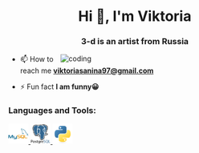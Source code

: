 
<h1 align="center">Hi 👋, I'm Viktoria</h1>
<h3 align="center">3-d is an artist from Russia</h3>
<img align = "right" alt = "coding" width = "400" src ="https://luxe-host.ru/wp-content/uploads/7/7/8/778c785fa5e9d43f11f235712d5a104d.gif">


- 📫 How to reach me **viktoriasanina97@gmail.com**


- ⚡ Fun fact **I am funny😀**



<h3 align="left">Languages and Tools:</h3>
<p align="left"> <a href="https://www.mysql.com/" target="_blank" rel="noreferrer"> <img src="https://raw.githubusercontent.com/devicons/devicon/master/icons/mysql/mysql-original-wordmark.svg" alt="mysql" width="40" height="40"/> </a> <a href="https://www.postgresql.org" target="_blank" rel="noreferrer"> <img src="https://raw.githubusercontent.com/devicons/devicon/master/icons/postgresql/postgresql-original-wordmark.svg" alt="postgresql" width="40" height="40"/> </a> <a href="https://www.python.org" target="_blank" rel="noreferrer"> <img src="https://raw.githubusercontent.com/devicons/devicon/master/icons/python/python-original.svg" alt="python" width="40" height="40"/> </a> </p>
